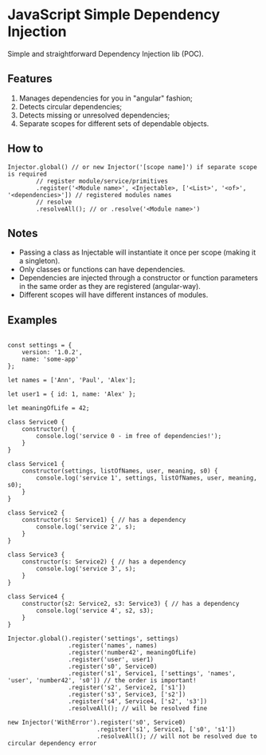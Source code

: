 # JavaScript Simple Dependency Injection

Simple and straightforward Dependency Injection lib (POC).

## Features
1. Manages dependencies for you in "angular" fashion;
2. Detects circular dependencies;
3. Detects missing or unresolved dependencies;
4. Separate scopes for different sets of dependable objects.

## How to

```
Injector.global() // or new Injector('[scope name]') if separate scope is required
        // register module/service/primitives
        .register('<Module name>', <Injectable>, ['<List>', '<of>', '<dependencies>']) // registered modules names
        // resolve
        .resolveAll(); // or .resolve('<Module name>')
```

## Notes
* Passing a class as Injectable will instantiate it once per scope (making it a singleton).
* Only classes or functions can have dependencies.
* Dependencies are injected through a constructor or function parameters in the same order as they are registered (angular-way).
* Different scopes will have different instances of modules.

## Examples

```

const settings = {
    version: '1.0.2',
    name: 'some-app'
};

let names = ['Ann', 'Paul', 'Alex'];

let user1 = { id: 1, name: 'Alex' };

let meaningOfLife = 42;

class Service0 {    
    constructor() {
        console.log('service 0 - im free of dependencies!');
    }
}

class Service1 {
    constructor(settings, listOfNames, user, meaning, s0) {
        console.log('service 1', settings, listOfNames, user, meaning, s0);
    }
}

class Service2 {
    constructor(s: Service1) { // has a dependency
        console.log('service 2', s);        
    }
}

class Service3 {
    constructor(s: Service2) { // has a dependency
        console.log('service 3', s);
    }
}

class Service4 {
    constructor(s2: Service2, s3: Service3) { // has a dependency
        console.log('service 4', s2, s3);
    }
}

Injector.global().register('settings', settings)
                 .register('names', names)
                 .register('number42', meaningOfLife)
                 .register('user', user1)
                 .register('s0', Service0)
                 .register('s1', Service1, ['settings', 'names', 'user', 'number42', 's0']) // the order is important!
                 .register('s2', Service2, ['s1'])
                 .register('s3', Service3, ['s2'])
                 .register('s4', Service4, ['s2', 's3'])
                 .resolveAll(); // will be resolved fine

new Injector('WithError').register('s0', Service0)
                         .register('s1', Service1, ['s0', 's1'])
                         .resolveAll(); // will not be resolved due to circular dependency error
```
